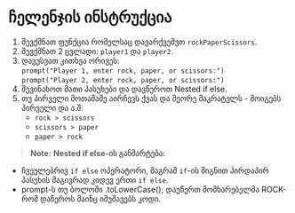# ჩელენჯის ინსტრუქცია

1. შევქმნათ ფუნქცია რომელსაც დავარქვემვთ `rockPaperScissors`.
2. შევქმნათ 2 ცვლადი: `player1` და `player2`.
3. დავუსვათ კითხვა ორივეს:  
   `prompt("Player 1, enter rock, paper, or scissors:")`  
   `prompt("Player 2, enter rock, paper, or scissors:")`
4. შევინახოთ მათი პასუხები და დავწეროთ Nested if else.
5. თუ პირველი მოთამაშე აირჩევს ქვას და მეორე მაკრატელს - მოიგებს პირველი და ა.შ:  
   - `rock > scissors`
   - `scissors > paper`
   - `paper > rock`

> **Note:** 
**Nested if else-ის განმარტება:**  
- ჩვეულებრივ `if else` ოპერატორი, მაგრამ `if`-ის შიგნით პირდაპირ პასუხის მაგივრად კიდევ ერთი `if else`.
- prompt-ს თუ ბოლოში .toLowerCase(); დაუწერთ მომხარებელმა ROCK-რომ დაწეროს მაინც იმუშავებს კოდი.
